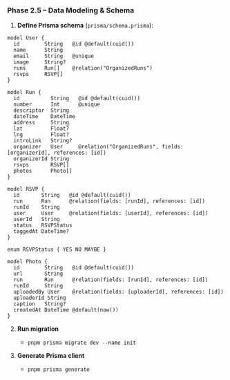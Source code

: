 ### Phase 2.5 – Data Modeling & Schema

1. **Define Prisma schema** (`prisma/schema.prisma`):

```prisma
model User {
  id        String   @id @default(cuid())
  name      String
  email     String   @unique
  image     String?
  runs      Run[]    @relation("OrganizedRuns")
  rsvps     RSVP[]
}

model Run {
  id          String   @id @default(cuid())
  number      Int      @unique
  descriptor  String
  dateTime    DateTime
  address     String
  lat         Float?
  lng         Float?
  introLink   String?
  organizer   User     @relation("OrganizedRuns", fields: [organizerId], references: [id])
  organizerId String
  rsvps       RSVP[]
  photos      Photo[]
}

model RSVP {
  id       String   @id @default(cuid())
  run      Run      @relation(fields: [runId], references: [id])
  runId    String
  user     User     @relation(fields: [userId], references: [id])
  userId   String
  status   RSVPStatus
  taggedAt DateTime?
}

enum RSVPStatus { YES NO MAYBE }

model Photo {
  id        String   @id @default(cuid())
  url       String
  run       Run      @relation(fields: [runId], references: [id])
  runId     String
  uploadedBy User    @relation(fields: [uploaderId], references: [id])
  uploaderId String
  caption   String?
  createdAt DateTime @default(now())
}
```

2. **Run migration**

   - `pnpm prisma migrate dev --name init`

3. **Generate Prisma client**

   - `pnpm prisma generate`
